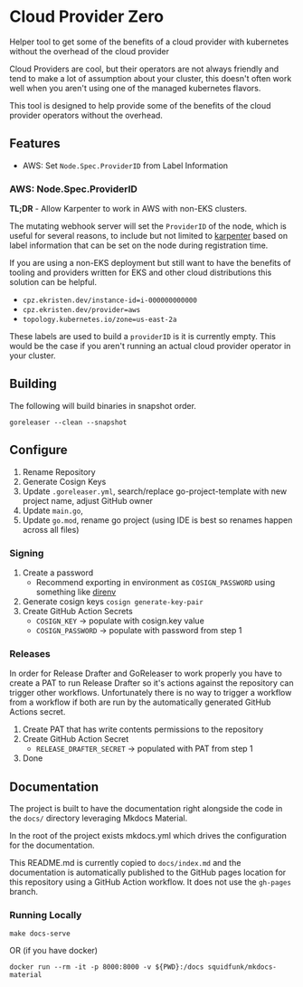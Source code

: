 # Cloud Provider Zero

Helper tool to get some of the benefits of a cloud provider with kubernetes without the overhead of the cloud provider

Cloud Providers are cool, but their operators are not always friendly and tend to make a lot of assumption about your
cluster, this doesn't often work well when you aren't using one of the managed kubernetes flavors.

This tool is designed to help provide some of the benefits of the cloud provider operators without the overhead.

## Features

- AWS: Set `Node.Spec.ProviderID` from Label Information

### AWS: Node.Spec.ProviderID

**TL;DR** - Allow Karpenter to work in AWS with non-EKS clusters.

The mutating webhook server will set the `ProviderID` of the node, which is useful for several reasons, to include
but not limited to [karpenter](https://karpenter.sh) based on label information that can be set on the node during
registration time.

If you are using a non-EKS deployment but still want to have the benefits of tooling and providers written for EKS and
other cloud distributions this solution can be helpful.

- `cpz.ekristen.dev/instance-id=i-000000000000`
- `cpz.ekristen.dev/provider=aws`
- `topology.kubernetes.io/zone=us-east-2a`

These labels are used to build a `providerID` is it is currently empty. This would be the case if you aren't running
an actual cloud provider operator in your cluster.

## Building

The following will build binaries in snapshot order.

```console
goreleaser --clean --snapshot
```

## Configure

1. Rename Repository
2. Generate Cosign Keys
3. Update `.goreleaser.yml`, search/replace go-project-template with new project name, adjust GitHub owner
4. Update `main.go`,
5. Update `go.mod`, rename go project (using IDE is best so renames happen across all files)

### Signing

1. Create a password
   - Recommend exporting in environment as `COSIGN_PASSWORD` using something like [direnv](http://direnv.net)
2. Generate cosign keys `cosign generate-key-pair`
3. Create GitHub Action Secrets
   - `COSIGN_KEY` -> populate with cosign.key value
   - `COSIGN_PASSWORD` -> populate with password from step 1

### Releases

In order for Release Drafter and GoReleaser to work properly you have to create a PAT to run Release Drafter
so it's actions against the repository can trigger other workflows. Unfortunately there is no way to trigger 
a workflow from a workflow if both are run by the automatically generated GitHub Actions secret.

1. Create PAT that has write contents permissions to the repository
2. Create GitHub Action Secret
   - `RELEASE_DRAFTER_SECRET` -> populated with PAT from step 1
3. Done

## Documentation

The project is built to have the documentation right alongside the code in the `docs/` directory leveraging Mkdocs Material.

In the root of the project exists mkdocs.yml which drives the configuration for the documentation.

This README.md is currently copied to `docs/index.md` and the documentation is automatically published to the GitHub
pages location for this repository using a GitHub Action workflow. It does not use the `gh-pages` branch.

### Running Locally

```console
make docs-serve
```

OR (if you have docker)

```console
docker run --rm -it -p 8000:8000 -v ${PWD}:/docs squidfunk/mkdocs-material
```
